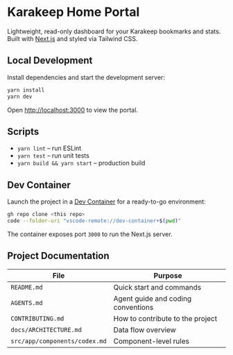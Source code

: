 # Karakeep Home Portal

Lightweight, read-only dashboard for your Karakeep bookmarks and stats. Built with
[Next.js](https://nextjs.org) and styled via Tailwind CSS.

## Local Development

Install dependencies and start the development server:

```bash
yarn install
yarn dev
```

Open [http://localhost:3000](http://localhost:3000) to view the portal.

## Scripts

- `yarn lint` – run ESLint
- `yarn test` – run unit tests
- `yarn build && yarn start` – production build

## Dev Container

Launch the project in a [Dev Container](https://containers.dev/) for a ready-to-go environment:

```bash
gh repo clone <this repo>
code --folder-uri "vscode-remote://dev-container+$(pwd)"
```

The container exposes port `3000` to run the Next.js server.

## Project Documentation

| File | Purpose |
| ---- | ------- |
| `README.md` | Quick start and commands |
| `AGENTS.md` | Agent guide and coding conventions |
| `CONTRIBUTING.md` | How to contribute to the project |
| `docs/ARCHITECTURE.md` | Data flow overview |
| `src/app/components/codex.md` | Component-level rules |
